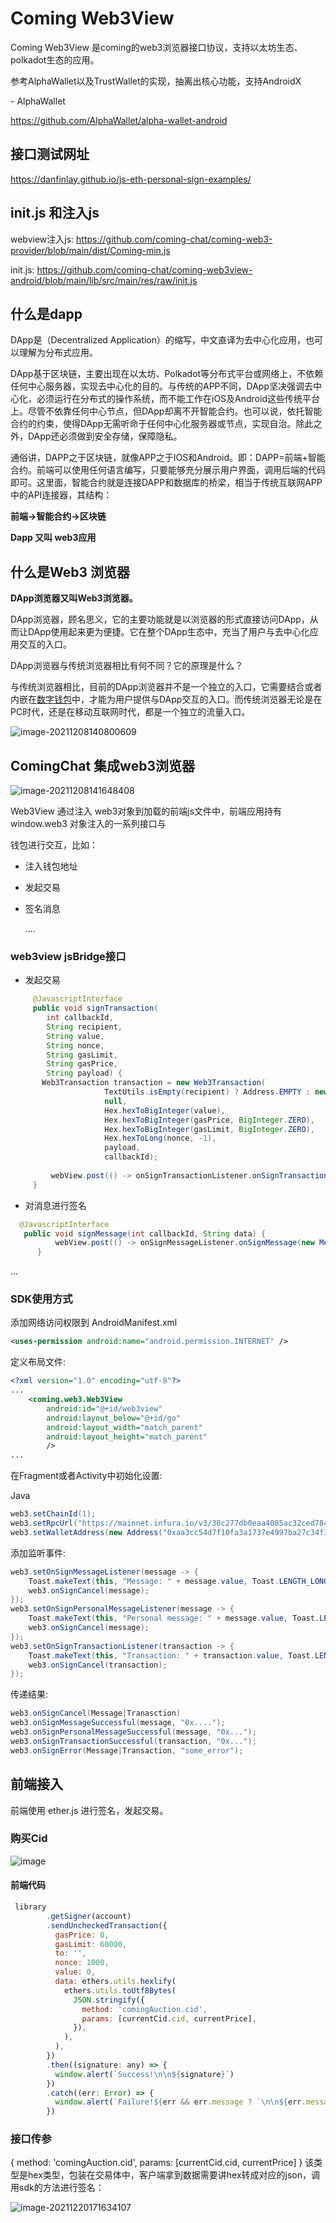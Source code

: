# Coming Web3View

Coming Web3View 是coming的web3浏览器接口协议，支持以太坊生态、polkadot生态的应用。

参考AlphaWallet以及TrustWallet的实现，抽离出核心功能，支持AndroidX

\- AlphaWallet

<https://github.com/AlphaWallet/alpha-wallet-android>

## 接口测试网址
https://danfinlay.github.io/js-eth-personal-sign-examples/

## init.js 和注入js
webview注入js: https://github.com/coming-chat/coming-web3-provider/blob/main/dist/Coming-min.js

init.js: https://github.com/coming-chat/coming-web3view-android/blob/main/lib/src/main/res/raw/init.js

## 什么是dapp

DApp是（Decentralized Application）的缩写，中文直译为去中心化应用，也可以理解为分布式应用。

DApp基于区块链，主要出现在以太坊、Polkadot等分布式平台或网络上，不依赖任何中心服务器，实现去中心化的目的。与传统的APP不同，DApp坚决强调去中心化，必须运行在分布式的操作系统，而不能工作在iOS及Android这些传统平台上。尽管不依靠任何中心节点，但DApp却离不开智能合约。也可以说，依托智能合约的约束，使得DApp无需听命于任何中心化服务器或节点，实现自治。除此之外，DApp还必须做到安全存储，保障隐私。

通俗讲，DAPP之于区块链，就像APP之于IOS和Android。即：DAPP=前端+智能合约。前端可以使用任何语言编写，只要能够充分展示用户界面，调用后端的代码即可。这里面，智能合约就是连接DAPP和数据库的桥梁，相当于传统互联网APP中的API连接器，其结构：

**前端→智能合约→区块链**

**Dapp 又叫 web3应用**

## 什么是Web3 浏览器

**DApp浏览器又叫Web3浏览器。**

DApp浏览器，顾名思义，它的主要功能就是以浏览器的形式直接访问DApp，从而让DApp使用起来更为便捷。它在整个DApp生态中，充当了用户与去中心化应用交互的入口。

DApp浏览器与传统浏览器相比有何不同？它的原理是什么？

与传统浏览器相比，目前的DApp浏览器并不是一个独立的入口，它需要结合或者内嵌在[数字钱包](https://www.zhihu.com/search?q=数字钱包&search_source=Entity&hybrid_search_source=Entity&hybrid_search_extra={"sourceType"%3A"article"%2C"sourceId"%3A48471305})中，才能为用户提供与DApp交互的入口。而传统浏览器无论是在PC时代，还是在移动互联网时代，都是一个独立的流量入口。

![image-20211208140800609](https://tva1.sinaimg.cn/large/008i3skNgy1gx6e838z8jj30u00usdhu.jpg)

## ComingChat 集成web3浏览器

![image-20211208141648408](https://tva1.sinaimg.cn/large/008i3skNgy1gx6eg2x8awj31g40a8dgs.jpg)

Web3View 通过注入 web3对象到加载的前端js文件中，前端应用持有 window.web3 对象注入的一系列接口与

钱包进行交互，比如：

* 注入钱包地址

- 发起交易

- 签名消息

  ....

### web3view jsBridge接口

- 发起交易

```java
     @JavascriptInterface
     public void signTransaction(
        int callbackId,
        String recipient,
        String value,
        String nonce,
        String gasLimit,
        String gasPrice,
        String payload) {
       Web3Transaction transaction = new Web3Transaction(
                     TextUtils.isEmpty(recipient) ? Address.EMPTY : new Address(recipient),
                     null,
                     Hex.hexToBigInteger(value),
                     Hex.hexToBigInteger(gasPrice, BigInteger.ZERO),
                     Hex.hexToBigInteger(gasLimit, BigInteger.ZERO),
                     Hex.hexToLong(nonce, -1),
                     payload,
                     callbackId);
          
         webView.post(() -> onSignTransactionListener.onSignTransaction(transaction, getUrl()));
     }
```

* 对消息进行签名

```java
  @JavascriptInterface
   public void signMessage(int callbackId, String data) {
          webView.post(() -> onSignMessageListener.onSignMessage(new Message(data, getUrl(), callbackId, SignMessageType.SIGN_MESSAGE)));
      }
```

...

### SDK使用方式

添加网络访问权限到 AndroidManifest.xml

```xml
<uses-permission android:name="android.permission.INTERNET" />
```

定义布局文件:

```xml
<?xml version="1.0" encoding="utf-8"?>
...
    <coming.web3.Web3View
        android:id="@+id/web3view"
        android:layout_below="@+id/go"
        android:layout_width="match_parent"
        android:layout_height="match_parent"
        />
...
```

在Fragment或者Activity中初始化设置:

Java
```java
web3.setChainId(1);
web3.setRpcUrl("https://mainnet.infura.io/v3/30c277db0eaa4085ac32ced784bc9af9");
web3.setWalletAddress(new Address("0xaa3cc54d7f10fa3a1737e4997ba27c34f330ce16"));
```

添加监听事件:

```java
web3.setOnSignMessageListener(message -> {
    Toast.makeText(this, "Message: " + message.value, Toast.LENGTH_LONG).show();
    web3.onSignCancel(message);
});
web3.setOnSignPersonalMessageListener(message -> {
    Toast.makeText(this, "Personal message: " + message.value, Toast.LENGTH_LONG).show();
    web3.onSignCancel(message);
});
web3.setOnSignTransactionListener(transaction -> {
    Toast.makeText(this, "Transaction: " + transaction.value, Toast.LENGTH_LONG).show();
    web3.onSignCancel(transaction);
});
```

传递结果:

```java
web3.onSignCancel(Message|Tranasction)
web3.onSignMessageSuccessful(message, "0x....");
web3.onSignPersonalMessageSuccessful(message, "0x...");
web3.onSignTransactionSuccessful(transaction, "0x...");
web3.onSignError(Message|Transaction, "some_error");
```
## 前端接入

前端使用 ether.js 进行签名，发起交易。

### 购买Cid
![image](https://user-images.githubusercontent.com/7252280/146741812-0601ecfd-b649-4154-9ecf-c5a42df9f41b.png)


#### 前端代码
```js
 library
        .getSigner(account)
        .sendUncheckedTransaction({
          gasPrice: 0,
          gasLimit: 60000,
          to: '',
          nonce: 1000,
          value: 0,
          data: ethers.utils.hexlify(
            ethers.utils.toUtf8Bytes(
              JSON.stringify({
                method: 'comingAuction.cid',
                params: [currentCid.cid, currentPrice],
              }),
            ),
          ),
        })
        .then((signature: any) => {
          window.alert(`Success!\n\n${signature}`)
        })
        .catch((err: Error) => {
          window.alert(`Failure!${err && err.message ? `\n\n${err.message}` : ''}`)
        })
```
### 接口传参
{
    method: 'comingAuction.cid',
    params: [currentCid.cid, currentPrice]
}
该类型是hex类型，包装在交易体中，客户端拿到数据需要讲hex转成对应的json，调用sdk的方法进行签名：

![image-20211220171634107](https://tva1.sinaimg.cn/large/008i3skNly1gxkf2tzsepj31e40aoabp.jpg)




